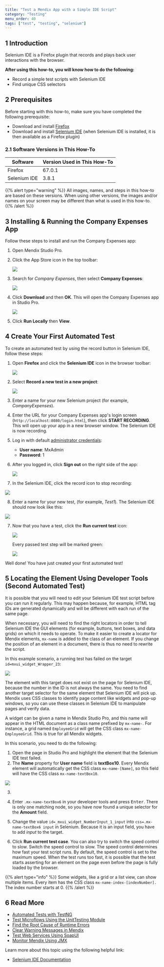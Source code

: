 ```yaml
---
title: "Test a Mendix App with a Simple IDE Script"
category: "Testing"
menu_order: 40
tags: ["test", "testing", "selenium"]
---
```


## 1 Introduction

Selenium IDE is a Firefox plugin that records and plays back user interactions with the browser. 

**After using this how-to, you will know how to do the following:**

* Record a simple test scripts with Selenium IDE
* Find unique CSS selectors

## 2 Prerequisites

Before starting with this how-to, make sure you have completed the following prerequisite:

* Download and install [Firefox](https://www.mozilla.org/nl/firefox/new/)
* Download and install [Selenium IDE](https://addons.mozilla.org/en-US/firefox/addon/selenium-ide/) (when Selenium IDE is installed, it is then available as a Firefox plugin)

### 2.1 Software Versions in This How-To

| Software | Version Used in This How-To |
| --- | --- |
| Firefox | 67.0.1 |
| Selenium IDE | 3.8.1 |

{{% alert type="warning" %}}
All images, names, and steps in this how-to are based on these versions. When using other versions, the images and/or names on your screen may be different than what is used in this how-to.
{{% /alert %}}

## 3 Installing & Running the Company Expenses App

Follow these steps to install and run the Company Expenses app:

1. Open Mendix Studio Pro.
2.  Click the App Store icon in the top toolbar:

	![](attachments/selenium/app-store.png)

3. Search for *Company Expenses*, then select **Company Expenses**:

	![](attachments/selenium/company-ex.png)

4.  Click **Download** and then **OK**. This will open the Company Expenses app in Studio Pro.

	![](attachments/selenium/download.png)

5. Click **Run Locally** then **View**.

## 4 Create Your First Automated Test

To create an automated test by using the record button in Selenium IDE, follow these steps:

1. Open **Firefox** and click the **Selenium IDE** icon in the browser toolbar:

	![](attachments/selenium/icon.png)

2.  Select **Record a new test in a new project**:

	![](attachments/selenium/sel-menu.png)

3. Enter a name for your new Selenium project (for example, *CompanyExpenses*).
4. Enter the URL for your Company Expenses app's login screen (`http://localhost:8080/login.html`), then click **START RECORDING**. This will open up your app in a new browser window. The Selenium IDE is now recording.
5.  Log in with default [administrator credentials](/refguide/administrator#2-administrator-properties): 
	* **User name**: MxAdmin
	* **Password**: 1
	
6.  After you logged in, click **Sign out** on the right side of the app:

	![](attachments/selenium/sign-out.png)

7.  In the Selenium IDE, click the record icon to stop recording: 

  ![](attachments/selenium/record.png)

8.  Enter a name for your new test, (for example, *Test1*). The Selenium IDE should now look like this:

  ![](attachments/selenium/after-test.png)

7.  Now that you have a test, click the **Run current test** icon:

	![](attachments/selenium/run-current-test.png)

	Every passed test step will be marked green:

	![](attachments/selenium/green-test.png)

Well done! You have just created your first automated test!

## 5  Locating  the Element Using Developer Tools (Second Automated Test)

It is possible that you will need to edit your Selenium IDE test script before you can run it regularly. This may happen because, for example, HTML tag IDs are generated dynamically and will be different with each run of the same page.

When necessary, you will need to find the right locators in order to tell Selenium IDE the GUI elements (for example, buttons, text boxes, and data grids) on which it needs to operate. To make it easier to create a locator for Mendix elements, `mx-name` is added to the class of an element. If you change the position of an element in a document, there is thus no need to rewrite the script.

In this example scenario, a running test has failed on the target `id=mxui_widget_Wrapper_23`:

![](attachments/selenium/fail.png)

The element with this target does not exist on the page for Selenium IDE, because the number in the ID is not always the same. You need to find another target selector for the same element that Selenium IDE will pick up. Mendix uses CSS classes to identify page content like widgets and pop-up windows, so you can use these classes in Selenium IDE to manipulate pages and verify data. 

A widget can be given a name in Mendix Studio Pro, and this name will appear in the HTML document as a class name prefixed by `mx-name-`. For instance, a grid named `EmployeeGrid` will get the CSS class `mx-name-EmployeeGrid`. This is true for all Mendix widgets.

In this scenario, you need to do the following:

1. Open the page in Studio Pro and highlight the element that the Selenium IDE test failed.
2. The **Name** property for **User name** field is **textBox10**. Every Mendix element will automatically get the CSS class `mx-name-[Name]`, so this field will have the CSS class `mx-name-textBox10`.


  ![](attachments/selenium/name.png)

3. 




	 


	

17. Enter `.mx-name-textBox6` in your developer tools and press <kbd>Enter</kbd>. There is only one matching node, so you have now found a unique selector for the **Amount** field.
18. Change the value `id=_mxui_widget_NumberInput_1_input` into `css=.mx-name-textBox6 input` in Selenium. Because it is an input field, you have to add *input* to the target. 

19. Click **Run current test case**. You can also try to switch the speed control to slow. Switch the speed control to slow. The speed control determines how fast your test script runs. By default, the speed control is set to the maximum speed. When the test runs too fast, it is possible that the test starts asserting for an element on the page even before the page is fully loaded by the browser.



{{% alert type="info" %}}
Some widgets, like a grid or a list view, can show multiple items. Every item has the CSS class `mx-name-index-[indexNumber].` The index number starts at 0.
{{% /alert %}}

## 6 Read More

* [Automated Tests with TestNG](create-automated-tests-with-testng)
* [Test Microflows Using the UnitTesting Module](testing-microflows-using-the-unittesting-module)
* [Find the Root Cause of Runtime Errors](../monitoring-troubleshooting/finding-the-root-cause-of-runtime-errors)
* [Clear Warning Messages in Mendix](../monitoring-troubleshooting/clear-warning-messages)
* [Test Web Services Using SoapUI](testing-web-services-using-soapui)
* [Monitor Mendix Using JMX](../monitoring-troubleshooting/monitoring-mendix-using-jmx)

Learn more about this topic using the following helpful link:

* [Selenium IDE Documentation](http://docs.seleniumhq.org/docs/02_selenium_ide.jsp)